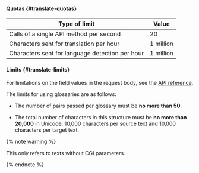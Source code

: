 #### Quotas {#translate-quotas}

| Type of limit | Value |
| ----- | ----- |
| Calls of a single API method per second | 20 |
| Characters sent for translation per hour | 1 million |
| Characters sent for language detection per hour | 1 million |

#### Limits {#translate-limits}

For limitations on the field values in the request body, see the [API reference](../translate/api-ref/Translation/index.md).

The limits for using glossaries are as follows:

- The number of pairs passed per glossary must be **no more than 50**.

- The total number of characters in this structure must be **no more than 20,000** in Unicode. 10,000 characters per source text and 10,000 characters per target text.

{% note warning %}

This only refers to texts without CGI parameters.

{% endnote %}

